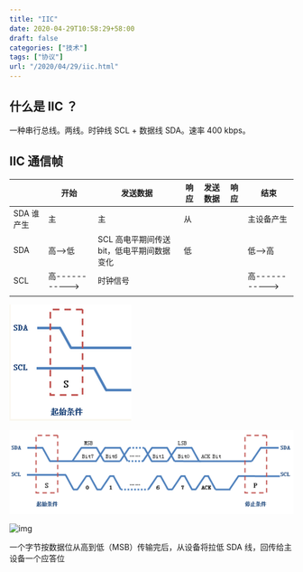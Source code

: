 ```yaml
---
title: "IIC"
date: 2020-04-29T10:58:29+58:00
draft: false
categories: ["技术"]
tags: ["协议"]
url: "/2020/04/29/iic.html"
---
```


## 什么是 IIC ？

一种串行总线。两线。时钟线 SCL + 数据线 SDA。速率 400 kbps。

## IIC 通信帧

|            | 开始           | 发送数据                                  | 响应 | 发送数据 | 响应 | 结束           |
| ---------- | -------------- | ----------------------------------------- | ---- | -------- | ---- | -------------- |
| SDA 谁产生 | 主             | 主                                        | 从   |          |      | 主设备产生     |
| SDA        | 高-->低        | SCL 高电平期间传送bit，低电平期间数据变化 | 低   |          |      | 低-->高        |
| SCL        | 高-----------> | 时钟信号                                  |      |          |      | 高-----------> |
|            |                |                                           |      |          |      |                |

![img](./images/IIC起始信号.png)

![img](./images/IIC数据和应答.png)

![img](/home/liyongjun/hugoblog/content/post/images/IIC停止.png)

一个字节按数据位从高到低（MSB）传输完后，从设备将拉低 SDA 线，回传给主设备一个应答位